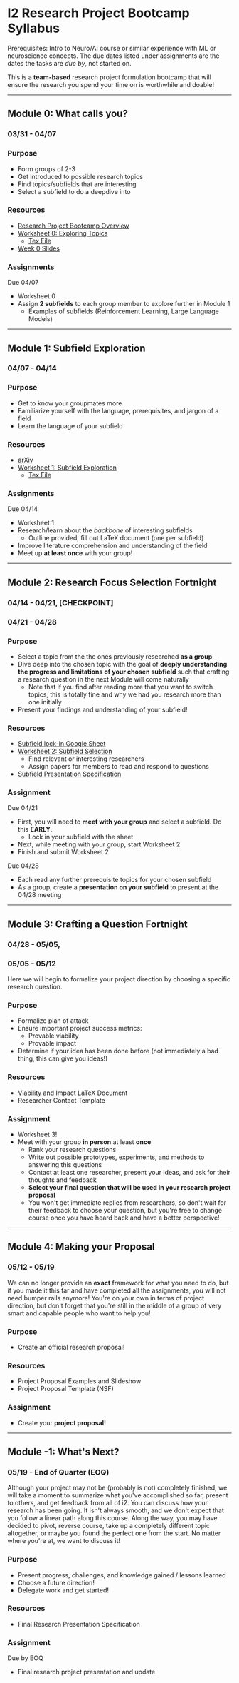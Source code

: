 # I2 Research Project Bootcamp Syllabus

Prerequisites: Intro to Neuro/AI course or similar experience with ML or neuroscience concepts.
The due dates listed under assignments are the dates the tasks are *due by*, not started on.

This is a **team-based** research project formulation bootcamp that will ensure the research you spend your time on is worthwhile and doable!

---

## Module 0: What calls you?
### 03/31 - 04/07

### Purpose

- Form groups of 2-3
- Get introduced to possible research topics
- Find topics/subfields that are interesting
- Select a subfield to do a deepdive into

### Resources

- [Research Project Bootcamp Overview](https://github.com/interactive-intelligence/research-bootcamp/blob/main/README.md)
- [Worksheet 0: Exploring Topics](https://github.com/interactive-intelligence/research-bootcamp/blob/main/Module-0/module_0_wksheet.pdf)
  -  [Tex File](https://github.com/interactive-intelligence/research-bootcamp/blob/de07d935f4805f69657fd53d189646eac830175f/Module-0/module-0-wksheet.tex)
- [Week 0 Slides](https://github.com/interactive-intelligence/research-bootcamp/blob/830876536544362fee7cd5204a332bfd5e7c2cab/Module-0/Research%20Project%20Bootcamp%20Intro.pdf)

### Assignments

Due 04/07 
- Worksheet 0
- Assign **2 subfields** to each group member to explore further in Module 1
  - Examples of subfields (Reinforcement Learning, Large Language Models)
---

## Module 1: Subfield Exploration
### 04/07 - 04/14

### Purpose

- Get to know your groupmates more
- Familiarize yourself with the language, prerequisites, and jargon of a field
- Learn the language of your subfield

### Resources

- [arXiv](https://arxiv.org/)
- [Worksheet 1: Subfield Exploration](https://github.com/interactive-intelligence/research-bootcamp/blob/de07d935f4805f69657fd53d189646eac830175f/Module-1/module_1_wksheet.pdf)
  - [Tex File](https://github.com/interactive-intelligence/research-bootcamp/blob/de07d935f4805f69657fd53d189646eac830175f/Module-1/module-1-wksheet.tex)

### Assignments

Due 04/14  
- Worksheet 1
- Research/learn about the *backbone* of interesting subfields
  - Outline provided, fill out LaTeX document (one per subfield) 
- Improve literature comprehension and understanding of the field
- Meet up **at least once** with your group!
---

## Module 2: Research Focus Selection Fortnight
### 04/14 - 04/21, [CHECKPOINT]
### 04/21 - 04/28

### Purpose
- Select a topic from the the ones previously researched **as a group**
- Dive deep into the chosen topic with the goal of **deeply understanding the progress and limitations of your chosen subfield** such that crafting a research question in the next Module will come naturally
  - Note that if you find after reading more that you want to switch topics, this is totally fine and why we had you research more than one initially
- Present your findings and understanding of your subfield!

### Resources

- [Subfield lock-in Google Sheet](https://docs.google.com/spreadsheets/d/19ODBYe_jzvlwaiCPx5hvuAWHat5DnCfWbEuPIAtZu98/edit#gid=0)
- [Worksheet 2: Subfield Selection](https://github.com/interactive-intelligence/research-bootcamp/blob/main/Module-2/module_2_wksheet.pdf)
  - Find relevant or interesting researchers
  - Assign papers for members to read and respond to questions
- [Subfield Presentation Specification](https://github.com/interactive-intelligence/research-bootcamp/blob/main/Module-2/Subfield%20Presentation%20Spec.pdf)

### Assignment

Due 04/21
- First, you will need to **meet with your group** and select a subfield. Do this **EARLY**.
  - Lock in your subfield with the sheet
- Next, while meeting with your group, start Worksheet 2 
- Finish and submit Worksheet 2

Due 04/28
- Each read any further prerequisite topics for your chosen subfield
- As a group, create a **presentation on your subfield** to present at the 04/28 meeting 

---

## Module 3: Crafting a Question Fortnight
### 04/28 - 05/05, 
### 05/05 - 05/12

Here we will begin to formalize your project direction by choosing a specific research question.

### Purpose

- Formalize plan of attack
- Ensure important project success metrics:
  - Provable viability
  - Provable impact
- Determine if your idea has been done before (not immediately a bad thing, this can give you ideas!) 

### Resources

- Viability and Impact LaTeX Document
- Researcher Contact Template

### Assignment
- Worksheet 3!
- Meet with your group **in person** at least **once**
  - Rank your research questions
  - Write out possible prototypes, experiments, and methods to answering this questions
  - Contact at least one researcher, present your ideas, and ask for their thoughts and feedback
  - **Select your final question that will be used in your research project proposal**
   - You won't get immediate replies from researchers, so don't wait for their feedback to choose your question, but you're free to change course once you have heard back and have a better perspective!
---

## Module 4: Making your Proposal
### 05/12 - 05/19

We can no longer provide an **exact** framework for what you need to do, but if you made it this far and have completed all the assignments,
you will not need bumper rails anymore! You're on your own in terms of project direction, but don't
forget that you're still in the middle of a group of very smart and capable people who want to
help you!

### Purpose

- Create an official research proposal!

### Resources

- Project Proposal Examples and Slideshow
- Project Proposal Template (NSF)

### Assignment

- Create your **project proposal!**

---

## Module -1: What's Next?
### 05/19 - End of Quarter (EOQ)
Although your project may not be (probably is not) completely finished, we will take a moment to summarize what you've
accomplished so far, present to others, and get feedback from all of i2. You can discuss how your research has been going.
It isn't always smooth, and we don't expect that you follow a linear path along this course. Along the way, you may have
decided to pivot, reverse course, take up a completely different topic altogether, or maybe you found the perfect one from 
the start. No matter where you're at, we want to discuss it!

### Purpose
- Present progress, challenges, and knowledge gained / lessons learned
- Choose a future direction!
- Delegate work and get started!

### Resources

- Final Research Presentation Specification

### Assignment

Due by EOQ
- Final research project presentation and update
